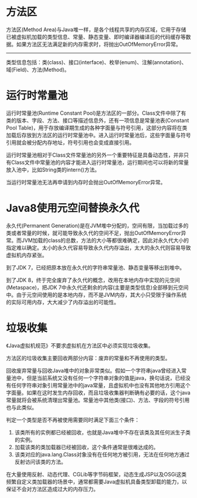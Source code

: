 # 方法区

方法区(Method Area)与Java堆一样，是各个线程共享的内存区域，它用于存储已被虚拟机加载的类型信息、常量、静态变量、即时编译器编译后的代码缓存等数据。如果方法区无法满足新的内存需求时，将抛出OutOfMemoryError异常。

---

类型信息包括：类(class)、接口(interface)、枚举(enum)、注解(annotation)、域(Field)、方法(Method)。

# 运行时常量池

运行时常量池(Runtime Constant Pool)是方法区的一部分。Class文件中除了有类的版本、字段、方法、接口等描述信息外，还有一项信息是常量池表(Constant Pool Table)，用于存放编译期生成的各种字面量与符号引用，这部分内容将在类加载后存放到方法区的运行时常量池中。进入运行时常量池后，这些字面量与符号引用就会被分配内存地址，符号引用也会变成直接引用。

运行时常量池相对于Class文件常量池的另外一个重要特征是具备动态性，并非只有Class文件中常量池的内容才能进入运行时常量池，运行期间也可以将新的常量放入池中，比如String类的intern()方法。

当运行时常量池无法再申请到内存时会抛出OutOfMemoryError异常。

# Java8使用元空间替换永久代

永久代(Permanent Generation)是在JVM堆中分配的，空间有限，当加载过多的类或者常量的时候，就可能导致永久代的空间不足，抛出OutOfMemoryError异常。而JVM加载的class的总数，方法的大小等都很难确定，因此对永久代大小的指定难以确定。太小的永久代容易导致永久代内存溢出，太大的永久代则容易导致虚拟机内存紧张。

到了JDK 7，已经把原本放在永久代的字符串常量池、静态变量等移出到堆中。

到了JDK 8，终于完全废弃了永久代的概念，改用在本地内存中实现的元空间(Metaspace)，把JDK 7中永久代还剩余的内容(主要是类型信息)全部移到元空间中。由于元空间使用的是本地内存，而不是JVM内存，其大小只受限于操作系统的实际可用内存，大大减少了内存溢出的可能性。

# 垃圾收集

《Java虚拟机规范》不要求虚拟机在方法区中必须实现垃圾收集。

方法区的垃圾收集主要回收两部分内容：废弃的常量和不再使用的类型。

回收废弃常量与回收Java堆中的对象非常类似。假如一个字符串java曾经进入常量池中，但是当前系统又没有任何一个字符串对象的值是java，换句话说，已经没有任何字符串对象引用常量池中的java常量，且虚拟机中也没有其他地方引用这个字面量。如果在这时发生内存回收，而且垃圾收集器判断确有必要的话，这个java常量就将会被系统清理出常量池。常量池中其他类(接口)、方法、字段的符号引用也与此类似。

判定一个类型是否不再被使用需要同时满足下面三个条件：

1. 该类所有的实例都已经被回收，也就是Java堆中不存在该类及其任何派生子类的实例。
2. 加载该类的类加载器已经被回收，这个条件通常是很难达成的。
3. 该类对应的java.lang.Class对象没有在任何地方被引用，无法在任何地方通过反射访问该类的方法。

在大量使用反射、动态代理、CGLib等字节码框架，动态生成JSP以及OSGi这类频繁自定义类加载器的场景中，通常都需要Java虚拟机具备类型卸载的能力，以保证不会对方法区造成过大的内存压力。
